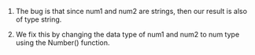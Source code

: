 1. The bug is that since num1 and num2 are strings, then our result is also of type string.

2. We fix this by changing the data type of num1 and num2 to num type using the Number() function.